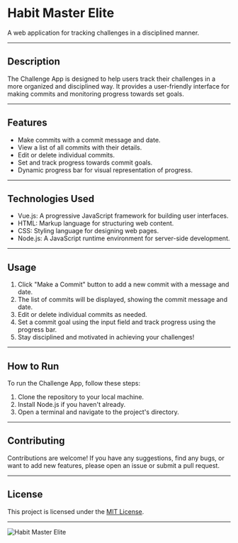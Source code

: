 # Habit Master Elite

A web application for tracking challenges in a disciplined manner.

---

## Description

The Challenge App is designed to help users track their challenges in a more organized and disciplined way. 
It provides a user-friendly interface for making commits and monitoring progress towards set goals.

---

## Features

- Make commits with a commit message and date.
- View a list of all commits with their details.
- Edit or delete individual commits.
- Set and track progress towards commit goals.
- Dynamic progress bar for visual representation of progress.

---

## Technologies Used

- Vue.js: A progressive JavaScript framework for building user interfaces.
- HTML: Markup language for structuring web content.
- CSS: Styling language for designing web pages.
- Node.js: A JavaScript runtime environment for server-side development.

---

## Usage

1. Click "Make a Commit" button to add a new commit with a message and date.
2. The list of commits will be displayed, showing the commit message and date.
3. Edit or delete individual commits as needed.
4. Set a commit goal using the input field and track progress using the progress bar.
5. Stay disciplined and motivated in achieving your challenges!

---

## How to Run

To run the Challenge App, follow these steps:

1. Clone the repository to your local machine.
2. Install Node.js if you haven't already.
3. Open a terminal and navigate to the project's directory.

---

## Contributing

Contributions are welcome! If you have any suggestions, find any bugs, or want to add new features, please open an issue or submit a pull request.

---

## License

This project is licensed under the [MIT License](LICENSE).

---

![Habit Master Elite](https://github.com/arzucaner/habit-master-elite/assets/108270415/eb13dc1a-4b39-498b-a403-bd5c5ee6d12f)















